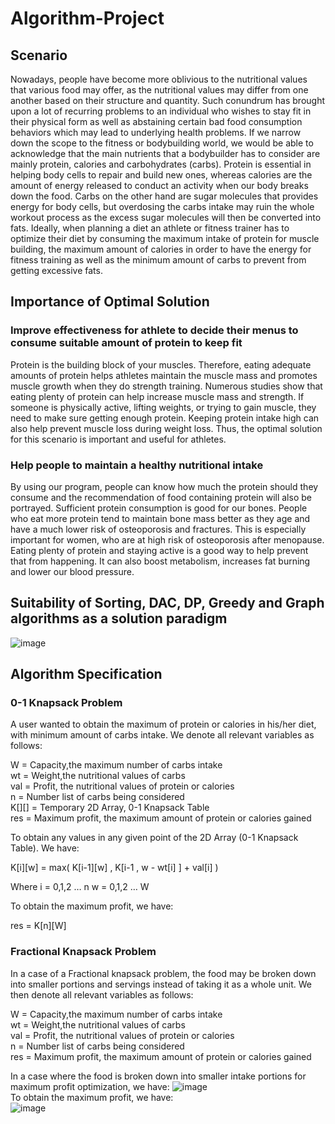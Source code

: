 # Algorithm-Project

## Scenario
Nowadays, people have become more oblivious to the nutritional values that various food may offer, as the nutritional values may differ from one another based on their structure and quantity. Such conundrum has brought upon a lot of recurring problems to an individual who wishes to stay fit in their physical form as well as abstaining certain bad food consumption behaviors which may lead to underlying health problems. If we narrow down the scope to the fitness or bodybuilding world, we would be able to acknowledge that the main nutrients that a bodybuilder has to consider are mainly protein, calories and carbohydrates (carbs). Protein is essential in helping body cells to repair and build new ones, whereas calories are the amount of energy released to conduct an activity when our body breaks down the food. Carbs on the other hand are sugar molecules that provides energy for body cells, but overdosing the carbs intake may ruin the whole workout process as the excess sugar molecules will then be converted into fats. Ideally, when planning a diet an athlete or fitness trainer has to optimize their diet by consuming the maximum intake of protein for muscle building, the maximum amount of calories in order to have the energy for fitness training as well as the minimum amount of carbs to prevent from getting excessive fats.

## Importance of Optimal Solution
### Improve effectiveness for athlete to decide their menus to consume suitable amount of protein to keep fit
Protein is the building block of your muscles.
Therefore, eating adequate amounts of protein helps athletes maintain the muscle mass and promotes muscle growth when they do strength training.
Numerous studies show that eating plenty of protein can help increase muscle mass and strength. If someone is physically active, lifting weights, or trying to gain muscle, they need to make sure getting enough protein. Keeping protein intake high can also help prevent muscle loss during weight loss. Thus, the optimal solution for this scenario is important and useful for athletes.

### Help people to maintain a healthy nutritional intake
By using our program, people can know how much the protein should they consume and the recommendation of food containing protein will also be portrayed. Sufficient protein consumption is good for our bones.  People who eat more protein tend to maintain bone mass better as they age and have a much lower risk of osteoporosis and fractures.
This is especially important for women, who are at high risk of osteoporosis after menopause. Eating plenty of protein and staying active is a good way to help prevent that from happening. It can also boost metabolism, increases fat burning and lower our blood pressure.

## Suitability of Sorting, DAC, DP, Greedy and Graph algorithms as a solution paradigm
![image](https://user-images.githubusercontent.com/96568739/211486399-a2d56e97-211c-4ce4-9952-60b9b5a9f2bc.png)

## Algorithm Specification
### 0-1 Knapsack Problem
A user wanted to obtain the maximum of protein or calories in his/her diet, with minimum amount of carbs intake. We denote all relevant variables as follows:

W = Capacity,the maximum number of carbs intake  
wt = Weight,the nutritional values of carbs  
val = Profit, the nutritional values of protein or calories  
n = Number list of carbs being considered  
K[][] = Temporary 2D Array, 0-1 Knapsack Table  
res = Maximum profit, the maximum amount of protein or calories gained  

To obtain any values in any given point of the 2D Array (0-1 Knapsack Table). We have:

K[i][w] = max( K[i-1][w] ,  K[i-1 , w - wt[i] ] + val[i] )

Where i = 0,1,2 … n
      w = 0,1,2 … W

To obtain the maximum profit, we have:

res = K[n][W]


### Fractional Knapsack Problem
In a case of a Fractional knapsack problem, the food may be broken down into smaller portions and servings instead of taking it as a whole unit. We then denote all relevant variables as follows:

W = Capacity,the maximum number of carbs intake  
wt = Weight,the nutritional values of carbs  
val = Profit, the nutritional values of protein or calories  
n = Number list of carbs being considered  
res = Maximum profit, the maximum amount of protein or calories gained  

In a case where the food is broken down into smaller intake portions for maximum profit optimization, we have:
![image](https://user-images.githubusercontent.com/96568739/211497634-54da7bd6-2e7a-4c6f-8cbb-4ed75866f0fa.png)  
To obtain the maximum profit, we have:  
![image](https://user-images.githubusercontent.com/96568739/211497882-d3bf005c-d7ab-46a9-b176-c95360a0e672.png)

 



           
